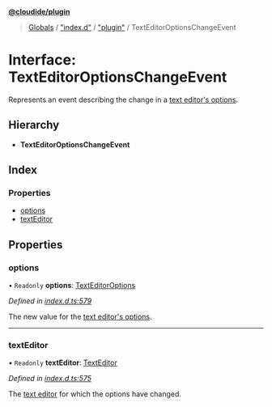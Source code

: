 **[@cloudide/plugin](../README.md)**

> [Globals](../README.md) / ["index.d"](../modules/_index_d_.md) / ["plugin"](../modules/_index_d_._plugin_.md) / TextEditorOptionsChangeEvent

# Interface: TextEditorOptionsChangeEvent

Represents an event describing the change in a [text editor's options](#TextEditor.options).

## Hierarchy

* **TextEditorOptionsChangeEvent**

## Index

### Properties

* [options](_index_d_._plugin_.texteditoroptionschangeevent.md#options)
* [textEditor](_index_d_._plugin_.texteditoroptionschangeevent.md#texteditor)

## Properties

### options

• `Readonly` **options**: [TextEditorOptions](_index_d_._plugin_.texteditoroptions.md)

*Defined in [index.d.ts:579](https://github.com/huaweicloud/cloudide-plugin-api/blob/1ab5ef8/index.d.ts#L579)*

The new value for the [text editor's options](#TextEditor.options).

___

### textEditor

• `Readonly` **textEditor**: [TextEditor](_index_d_._plugin_.texteditor.md)

*Defined in [index.d.ts:575](https://github.com/huaweicloud/cloudide-plugin-api/blob/1ab5ef8/index.d.ts#L575)*

The [text editor](#TextEditor) for which the options have changed.
